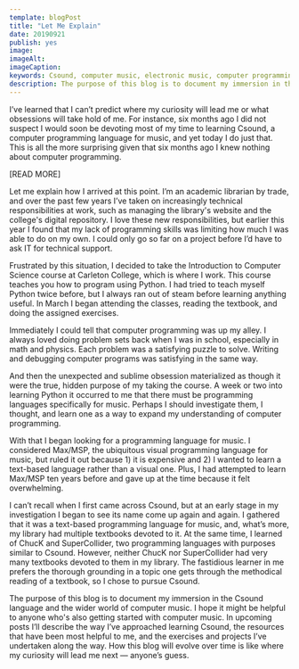 ```yaml
---
template: blogPost
title: "Let Me Explain"
date: 20190921
publish: yes
image:
imageAlt:
imageCaption:
keywords: Csound, computer music, electronic music, computer programming, Python, SuperCollider, Max/MSP
description: The purpose of this blog is to document my immersion in the world of computer music.  I hope it might be helpful to anyone who's also getting started with computer music.  In upcoming posts I’ll describe the way I’ve approached learning Csound, the resources that have been most beneficial to me, and the exercises and projects I’ve undertaken along the way.  How this blog will evolve over time is like where my curiosity will lead me next — anyone’s guess.
---
```

I’ve learned that I can’t predict where my curiosity will lead me or what obsessions will take hold of me. For instance, six months ago I did not suspect I would soon be devoting most of my time to learning Csound, a computer programming language for music, and yet today I do just that. This is all the more surprising given that six months ago I knew nothing about computer programming.

[READ MORE]

Let me explain how I arrived at this point. I’m an academic librarian by trade, and over the past few years I’ve taken on increasingly technical responsibilities at work, such as managing the library's website and the college's digital repository. I love these new responsibilities, but earlier this year I found that my lack of programming skills was limiting how much I was able to do on my own. I could only go so far on a project before I’d have to ask IT for technical support.

Frustrated by this situation, I decided to take the Introduction to Computer Science course at Carleton College, which is where I work. This course teaches you how to program using Python. I had tried to teach myself Python twice before, but I always ran out of steam before learning anything useful. In March I began attending the classes, reading the textbook, and doing the assigned exercises.

Immediately I could tell that computer programming was up my alley. I always loved doing problem sets back when I was in school, especially in math and physics. Each problem was a satisfying puzzle to solve. Writing and debugging computer programs was satisfying in the same way.

And then the unexpected and sublime obsession materialized as though it were the true, hidden purpose of my taking the course. A week or two into learning Python it occurred to me that there must be programming languages specifically for music. Perhaps I should investigate them, I thought, and learn one as a way to expand my understanding of computer programming.

With that I began looking for a programming language for music. I considered Max/MSP, the ubiquitous visual programming language for music, but ruled it out because 1) it is expensive and 2) I wanted to learn a text-based language rather than a visual one. Plus, I had attempted to learn Max/MSP ten years before and gave up at the time because it felt overwhelming.

I can’t recall when I first came across Csound, but at an early stage in my investigation I began to see its name come up again and again. I gathered that it was a text-based programming language for music, and, what’s more, my library had multiple textbooks devoted to it. At the same time, I learned of ChucK and SuperCollider, two programming languages with purposes similar to Csound. However, neither ChucK nor SuperCollider had very many textbooks devoted to them in my library. The fastidious learner in me prefers the thorough grounding in a topic one gets through the methodical reading of a textbook, so I chose to pursue Csound.

The purpose of this blog is to document my immersion in the Csound language and the wider world of computer music. I hope it might be helpful to anyone who's also getting started with computer music. In upcoming posts I’ll describe the way I’ve approached learning Csound, the resources that have been most helpful to me, and the exercises and projects I’ve undertaken along the way. How this blog will evolve over time is like where my curiosity will lead me next — anyone’s guess.